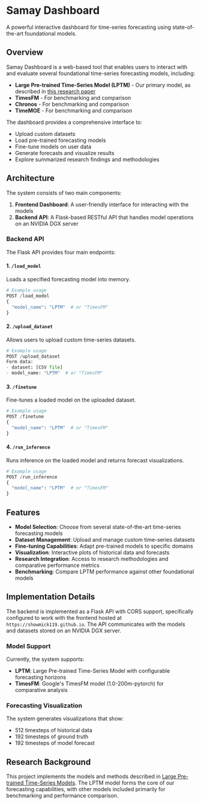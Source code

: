 # Samay Dashboard

A powerful interactive dashboard for time-series forecasting using state-of-the-art foundational models.

## Overview

Samay Dashboard is a web-based tool that enables users to interact with and evaluate several foundational time-series forecasting models, including:

- **Large Pre-trained Time-Series Model (LPTM)** - Our primary model, as described in [this research paper](https://arxiv.org/abs/2311.11413)
- **TimesFM** - For benchmarking and comparison
- **Chronos** - For benchmarking and comparison
- **TimeMOE** - For benchmarking and comparison

The dashboard provides a comprehensive interface to:
- Upload custom datasets
- Load pre-trained forecasting models
- Fine-tune models on user data
- Generate forecasts and visualize results
- Explore summarized research findings and methodologies

## Architecture

The system consists of two main components:

1. **Frontend Dashboard**: A user-friendly interface for interacting with the models
2. **Backend API**: A Flask-based RESTful API that handles model operations on an NVIDIA DGX server

### Backend API

The Flask API provides four main endpoints:

#### 1. `/load_model`
Loads a specified forecasting model into memory.

```python
# Example usage
POST /load_model
{
  "model_name": "LPTM"  # or "TimesFM"
}
```

#### 2. `/upload_dataset`
Allows users to upload custom time-series datasets.

```python
# Example usage
POST /upload_dataset
Form data:
- dataset: [CSV file]
- model_name: "LPTM"  # or "TimesFM"
```

#### 3. `/finetune`
Fine-tunes a loaded model on the uploaded dataset.

```python
# Example usage
POST /finetune
{
  "model_name": "LPTM"  # or "TimesFM"
}
```

#### 4. `/run_inference`
Runs inference on the loaded model and returns forecast visualizations.

```python
# Example usage
POST /run_inference
{
  "model_name": "LPTM"  # or "TimesFM"
}
```

## Features

- **Model Selection**: Choose from several state-of-the-art time-series forecasting models
- **Dataset Management**: Upload and manage custom time-series datasets
- **Fine-tuning Capabilities**: Adapt pre-trained models to specific domains
- **Visualization**: Interactive plots of historical data and forecasts
- **Research Integration**: Access to research methodologies and comparative performance metrics
- **Benchmarking**: Compare LPTM performance against other foundational models

## Implementation Details

The backend is implemented as a Flask API with CORS support, specifically configured to work with the frontend hosted at `https://showmick119.github.io`. The API communicates with the models and datasets stored on an NVIDIA DGX server.

### Model Support

Currently, the system supports:

- **LPTM**: Large Pre-trained Time-Series Model with configurable forecasting horizons
- **TimesFM**: Google's TimesFM model (1.0-200m-pytorch) for comparative analysis

### Forecasting Visualization

The system generates visualizations that show:
- 512 timesteps of historical data
- 192 timesteps of ground truth
- 192 timesteps of model forecast

## Research Background

This project implements the models and methods described in [Large Pre-trained Time-Series Models](https://arxiv.org/abs/2311.11413). The LPTM model forms the core of our forecasting capabilities, with other models included primarily for benchmarking and performance comparison.

